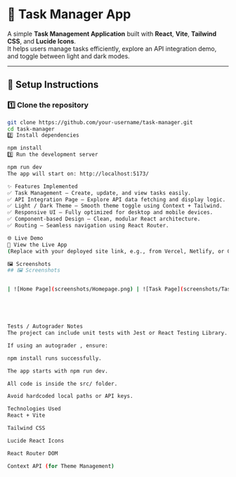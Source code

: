 # 🧭 Task Manager App

A simple **Task Management Application** built with **React**, **Vite**, **Tailwind CSS**, and **Lucide Icons**.  
It helps users manage tasks efficiently, explore an API integration demo, and toggle between light and dark modes.

---

## 🚀 Setup Instructions

### 1️⃣ Clone the repository

```bash
git clone https://github.com/your-username/task-manager.git
cd task-manager
2️⃣ Install dependencies

npm install
3️⃣ Run the development server

npm run dev
The app will start on: http://localhost:5173/

✨ Features Implemented
✅ Task Management — Create, update, and view tasks easily.
✅ API Integration Page — Explore API data fetching and display logic.
✅ Light / Dark Theme — Smooth theme toggle using Context + Tailwind.
✅ Responsive UI — Fully optimized for desktop and mobile devices.
✅ Component-based Design — Clean, modular React architecture.
✅ Routing — Seamless navigation using React Router.

🌐 Live Demo
🔗 View the Live App
(Replace with your deployed site link, e.g., from Vercel, Netlify, or GitHub Pages)

🖼️ Screenshots
## 🖼️ Screenshots


| ![Home Page](screenshots/Homepage.png) | ![Task Page](screenshots/TasksPage.png) | ![ API Page] (screenshots/APIPage.png)





Tests / Autograder Notes
The project can include unit tests with Jest or React Testing Library.

If using an autograder , ensure:

npm install runs successfully.

The app starts with npm run dev.

All code is inside the src/ folder.

Avoid hardcoded local paths or API keys.

Technologies Used
React + Vite

Tailwind CSS

Lucide React Icons

React Router DOM

Context API (for Theme Management)
```
